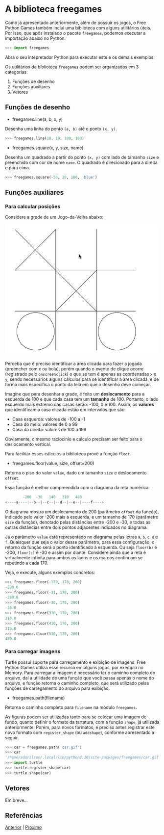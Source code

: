 # A biblioteca freegames

Como já apresentado anteriormente, além de possuir os jogos, o Free Python Games
também inclui uma biblioteca com alguns utilitários úteis. Por isso, que após
instalado o pacote `freegames`, podemos executar a importação abaixo no Python:

```python
>>> import freegames
```
 
Abra o seu intepretador Python para executar este e os demais exemplos.

Os utilitários da biblioteca `freegames` podem ser organizados em 3 categorias:
1. Funções de desenho
1. Funções auxiliares
1. Vetores

## Funções de desenho

- freegames.line(a, b, x, y)

Desenha uma linha do ponto `(a, b)` até o ponto `(x, y)`.

```python
>>> freegames.line(10, 10, 100, 100)
```

- freegames.square(x, y, size, name)

Desenha um quadrado a partir do ponto `(x, y)` com lado de tamanho `size` e
preenchido com cor de nome `name`. O quadrado é direcionado para a direita e
para cima.

```python
>>> freegames.square(-50, 20, 100, 'blue')
```

## Funções auxiliares

### Para calcular posições

Considere a grade de um Jogo-da-Velha abaixo:

![Jogo-da-Velha](tictactoe.png "Jogo-da-Velha")

Perceba que é preciso identificar a área clicada para fazer a jogada
(preencher com x ou bola), porém quando o evento de clique ocorre (registrado
pelo `onscreenclick`) o que se tem é apenas as coordenadas `x` e `y`, sendo
necessários alguns cálculos para se identificar a àrea clicada, e de forma mais
específica o ponto da tela em que o desenho deve começar.  

Imagine que para desenhar a grade, é feito um **deslocamento** para a esquerda
de 100 e que cada casa tem um **tamanho** de 100. Portanto, o lado esquerdo mais
extremo das casas serão: -100, 0 e 100. Assim, os **valores** que identificam a 
casa clicada estão em intervalos que são:
- Casa esquerda: valores de -100 a -1
- Casa do meio: valores de 0 a 99
- Casa da direita: valores de 100 a 199

Obviamente, o mesmo raciocinío e cálculo precisam ser feito para o deslocamento
vertical.

Para facilitar esses cálculos a biblioteca provê a função `floor`.

- freegames.floor(value, size, offset=200)

Retorna o piso do valor `value`, dado um tamanho `size` e deslocamento `offset`. 

Essa função é melhor compreendida com o diagrama da reta numérica:

```python
        -200  -30   140   310   480
<----a----|--b--|--c--|--d--|--e--|----f---->
```

O diagrama mostra um deslocamento de 200 (parâmetro `offset` da função), indicado
pelo valor -200 mais a esquerda, e um tamanho de 170 (parâmetro `size` da função),
denotado pelas distâncias entre -200 e -30, e todas as outras  distâncias entre dois 
pontos adjacentes indicados no diagrama. 

Já o parâmetro `value` está representado no diagrama pelas letras `a`, `b`,
`c`, `d` e `f`. Quaisquer que seja o valor desse parâmetro, para essa configuração,
o retorno da função será o ponto identificado à esquerda.
Ou seja `floor(b)` é -200, `floor(c)` é -30 e assim por diante. Considere ainda
que a reta é virtualmente infinita para ambos os lados e os marcos continuam se
repetindo a cada 170.

Veja, e execute, alguns exemplos concretos:

```python
>>> freegames.floor(-170, 170, 200)
-200.0
>>> freegames.floor(-31, 170, 200)
-200.0
>>> freegames.floor(-30, 170, 200)
-30.0
>>> freegames.floor(310, 170, 200)
310.0
>>> freegames.floor(410, 170, 200)
310.0
>>> freegames.floor(510, 170, 200)
480.0
```

### Para carregar imagens

Turtle possui suporte para carregamento e exibição de imagens. Free Python
Games utiliza esse recurso em alguns jogos, por exemplo no Memory. Para carregar
a imagem é necessário ter o caminho completo do arquivo, daí a utilidade de uma
função que você passa apenas o nome do arquivo, e função retorna o caminho completo,
que será utilizado pelas funções de carregamento do arquivo para exibição.

- freegames.path(filename)

Retorna o caminho completo para `filename` na módulo `freegames`.

As figuras podem ser utilizadas tanto para se colocar uma imagem de fundo,
quanto definir o formato da tartatura, com a função `shape`, já utilizada
anteriormente. Porém, para novos formatos, é preciso antes registrar este novo
formato com `register_shape` (ou `addshape`), conforme apresentado a seguir.

```python
>>> car = freegames.path('car.gif')
>>> car
'/home/adorilson/.local/lib/python3.10/site-packages/freegames/car.gif'
>>> import turtle
>>> turtle.register_shape(car)
>>> turtle.shape(car)
```

## Vetores

Em breve...

## Referências

[Anterior](02_fpg_paint.md) | [Próximo](03_freegames.md)